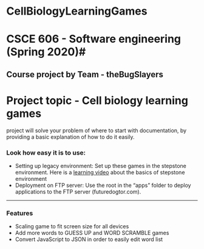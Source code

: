# CellBiologyLearningGames
# CSCE 606 - Software engineering (Spring 2020)#
## Course project by Team - theBugSlayers ##
Project topic - Cell biology learning games
========
project will solve your problem of where to start with documentation,
by providing a basic explanation of how to do it easily.

### Look how easy it is to use:

* Setting up legacy environment: Set up these games in the stepstone environment. Here is a [learning video](https://vimeo.com/154596597) about the basics of stepstone environment
* Deployment on FTP server: Use the root in the “apps” folder to deploy applications to the FTP server (futuredogtor.com). 
--------
### Features

- Scaling game to fit screen size for all devices
- Add more words to GUESS UP and WORD SCRAMBLE games
- Convert JavaScript to JSON in order to easily edit word list 

